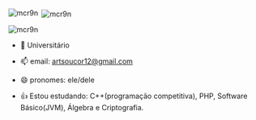 ### 
<p><img align="left" src="https://github-readme-stats.vercel.app/api/top-langs?username=mcr9n&show_icons=true&locale=en&layout=compact&theme=tokyonight" alt="mcr9n" /></p>

<p>&nbsp;<img align="center" src="https://github-readme-stats.vercel.app/api?username=mcr9n&show_icons=true&locale=en&theme=tokyonight" alt="mcr9n" /></p>

<p><img align="center" src="https://github-readme-streak-stats.herokuapp.com/?user=mcr9n&&theme=tokyonight" alt="mcr9n" /></p>

- 🌱 Universitário 

- 📫 email: artsoucor12@gmail.com
- 😄 pronomes: ele/dele
- 👍 Estou estudando: C++(programação competitiva), PHP, Software Básico(JVM), Álgebra e Criptografia.
